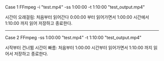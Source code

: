 Case 1
FFmpeg -i "test.mp4" -ss 1:00:00 -t 1:10:00 "test_output.mp4"

시간이 오래걸림: 처음부터 읽어간다 0:00:00 부터 읽어가면서 1:00:00 시간에서 1:10:00 까지 읽어 저장하고 종료한다.

---
Case 2
FFmpeg -ss 1:00:00 "test.mp4" -t 1:10:00 "test_output.mp4"

시작부터 건너뜀 시간이 빠름: 처음부터 1:00:00 시간부터 읽어가면서 1:10:00 까지 읽어서 저장하고 종료한다.
